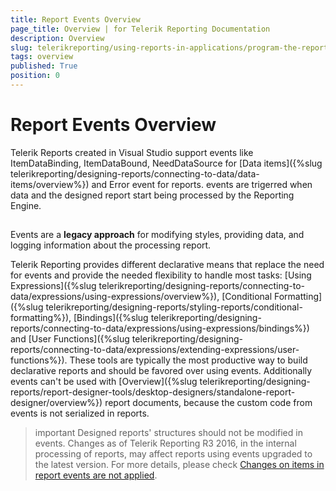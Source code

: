 ```yaml
---
title: Report Events Overview
page_title: Overview | for Telerik Reporting Documentation
description: Overview
slug: telerikreporting/using-reports-in-applications/program-the-report-definition/report-events/overview
tags: overview
published: True
position: 0
---
```


# Report Events Overview



Telerik Reports created in Visual Studio support events like ItemDataBinding, ItemDataBound,         NeedDataSource for [Data items]({%slug telerikreporting/designing-reports/connecting-to-data/data-items/overview%}) and Error event for reports.         events are trigerred when data and the designed report start being processed by the Reporting Engine.       

## 

Events are a __legacy approach__  for modifying styles, providing data, and logging information about the processing report.         

Telerik Reporting provides different declarative means that replace the need for events           and provide the needed flexibility to handle most tasks:           [Using Expressions]({%slug telerikreporting/designing-reports/connecting-to-data/expressions/using-expressions/overview%}),           [Conditional Formatting]({%slug telerikreporting/designing-reports/styling-reports/conditional-formatting%}),           [Bindings]({%slug telerikreporting/designing-reports/connecting-to-data/expressions/using-expressions/bindings%}) and           [User Functions]({%slug telerikreporting/designing-reports/connecting-to-data/expressions/extending-expressions/user-functions%}).           These tools are typically the most productive way to build declarative reports and           should be favored over using events. Additionally events can't be used with           [Overview]({%slug telerikreporting/designing-reports/report-designer-tools/desktop-designers/standalone-report-designer/overview%}) report documents,           because the custom code from events is not serialized in reports.         

>important Designed reports' structures should not be modified in events. Changes as of Telerik Reporting R3 2016,             in the internal processing of reports,             may affect reports using events upgraded to the latest version. For more details, please check [Changes on items in report events are not applied](http://www.telerik.com/support/kb/reporting/details/changes-on-items-in-report-events-are-not-applied).           

